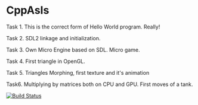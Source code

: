 # CppAsIs

Task 1.
This is the correct form of Hello World program. Really!

Task 2.
SDL2 linkage and initialization.

Task 3.
Own Micro Engine based on SDL. Micro game.

Task 4.
First triangle in OpenGL.

Task 5.
Triangles Morphing, first texture and it's animation

Task6.
Multiplying by matrices both on CPU and GPU. First moves of a tank.

[![Build Status](https://travis-ci.org/oleR0/cppAsIs.svg?branch=master)](https://travis-ci.org/oleR0/cppAsIs)
